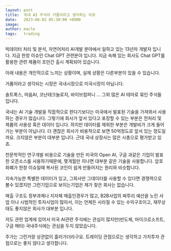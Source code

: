 ```yaml
---
layout: post
title:  국내 AI 주식이 거품이라고 생각하는 이유
date:   2023-06-02 05:30:00 +0900
image:  
author: macle
tags:   trading
---
```


빅데이터 처리 및 분석, 자연어처리 AI개발 분야에서 일하고 있는 13년차 개발자 입니다. 지금 한창 이슈인 Chat GPT 관련분야 입니다. 지금 속해 있는 회사도 Chat GPT를 활용한 관련 제품이 조만간 출시 계획되어 있습니다.

아래 내용은 개인적으로 느끼는 상황이며, 실제 상황은 다른부분이 있을 수 있습니다.

거품이라고 생각되는 시장은 국내시장으로 미국시장이 아닙니다.

솔트룩스, 마음AI, 코난테크놀로지, 바이브컴퍼니 ... 그외 많은 AI 테마로 묶인 주식들 입니다.

국내는 AI 기술 개발을 직접적으로 한다기보다는 미국에서 발표된 기술을 가져와서 사용하는 경우가 많습니다. 그렇기에 회사가 앞서 있다고 포장할 수 있는 부분은 전처리 및 제품의 사용성 혹은 데이터 입니다. 하지만 데이터를 제외한 부분은 개발비가 크게 들어가는 부분이 아닙니다. 더 괜찮은 회사가 비용적으로 보면 50억정도로 앞서 있는 정도일까요. 크지않은 부분이 대부분 입니다. 근데 국내 상장사는 많은 시총으로 평가받고 있죠.

천문학적인 연구개발 비용으로 기술을 만든 미국의 Open AI, 구글 과같은 기업이 발표한 오픈소스를 사용하기때문에, 몇개월만 지나면 대부분 같은 기술을 사용합니다. 암호화폐가 한창 이슈일때 복사된 코인이 쉽게 만들어지는 원리와 비슷합니다.

지속가능한 특별한 데이터가 있고, 그회사만 그데이터를 사용할 수 있다면 경쟁력으로 볼수 있겠지만 그런기업으로 보이는기업은 제가 찾은 회사는 없습니다.

매출 구조도 정부과제나 지자체 매출인경우가 많고, B2B사업의 짜투리 예산을 노린 사업 이나 시범적인 투자사업이 많아서, 이는 언제든 사라질 수 있는 수익구조이고, 재무상태도 좋지않은 회사가 대부분 입니다.

저도 관련 업계에 있어서 미국 AI관련 주식에는 관심이 많지만(반도체, 마이크로소프트, 구글 메타) 국내주식에는 관심을 두지 않았습니다.

주가는 그런거랑 상관없이 흘러가더라구요. 트레이딩 관점으로는 생각하고 가치투자 관점으로는 좋지 않다고 생각합니다.